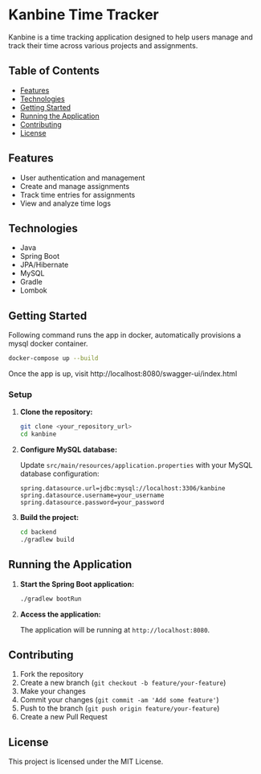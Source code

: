 
# Kanbine Time Tracker

Kanbine is a time tracking application designed to help users manage and track their time across various projects and assignments.

## Table of Contents

- [Features](#features)
- [Technologies](#technologies)
- [Getting Started](#getting-started)
- [Running the Application](#running-the-application)
- [Contributing](#contributing)
- [License](#license)

## Features

- User authentication and management
- Create and manage assignments
- Track time entries for assignments
- View and analyze time logs

## Technologies

- Java
- Spring Boot
- JPA/Hibernate
- MySQL
- Gradle
- Lombok

## Getting Started
Following command runs the app in docker, automatically provisions a mysql docker container.
```sh
docker-compose up --build
```

Once the app is up, visit http://localhost:8080/swagger-ui/index.html


### Setup

1. **Clone the repository:**

   ```sh
   git clone <your_repository_url>
   cd kanbine
   ```

2. **Configure MySQL database:**

   Update `src/main/resources/application.properties` with your MySQL database configuration:

   ```properties
   spring.datasource.url=jdbc:mysql://localhost:3306/kanbine
   spring.datasource.username=your_username
   spring.datasource.password=your_password
   ```

3. **Build the project:**

   ```sh
   cd backend
   ./gradlew build
   ```

## Running the Application

1. **Start the Spring Boot application:**

   ```sh
   ./gradlew bootRun
   ```

2. **Access the application:**

   The application will be running at `http://localhost:8080`.

## Contributing

1. Fork the repository
2. Create a new branch (`git checkout -b feature/your-feature`)
3. Make your changes
4. Commit your changes (`git commit -am 'Add some feature'`)
5. Push to the branch (`git push origin feature/your-feature`)
6. Create a new Pull Request

## License

This project is licensed under the MIT License.
